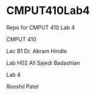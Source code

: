 # CMPUT410Lab4
Repo for CMPUT 410 Lab 4

CMPUT 410

Lec B1 
Dr. Abram Hindle

Lab H02
Ali Sajedi Badashian

Lab 4

Rooshil Patel
